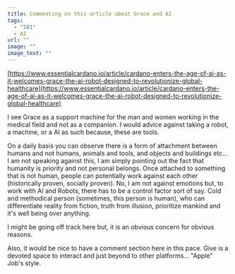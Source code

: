 ```yaml
---
title: Commenting on this article about Grace and AI
tags:
  - "101"
  - AI
url: ""
image: ""
image_text: ""
---
```


[https://www.essentialcardano.io/article/cardano-enters-the-age-of-ai-as-it-welcomes-grace-the-ai-robot-designed-to-revolutionize-global-healthcare](https://www.essentialcardano.io/article/cardano-enters-the-age-of-ai-as-it-welcomes-grace-the-ai-robot-designed-to-revolutionize-global-healthcare)

I see Grace as a support machine for the man and women working in the medical field and not as a companion. I would advice against taking a robot, a machine, or a AI as such because, these are tools.

On a daily basis you can observe there is a form of attachment between humans and not humans, animals and tools, and objects and buildings etc... I am not speaking against this, I am simply pointing out the fact that humanity is priority and not personal belongs. Once attached to something that is not human, people can potentially work against each other (historically proven, socially proven). No, I am not against emotions but, to work with AI and Robots, there has to be a control factor sort of say. Cold and methodical person (sometimes, this person is human), who can differentiate reality from fiction, truth from illusion, prioritize mankind and it's well being over anything.

I might be going off track here but, it is an obvious concern for obvious reasons.

Also, it would be nice to have a comment section here in this pace. Give is a devoted space to interact and just beyond to other platforms... "Apple" Job's style.
